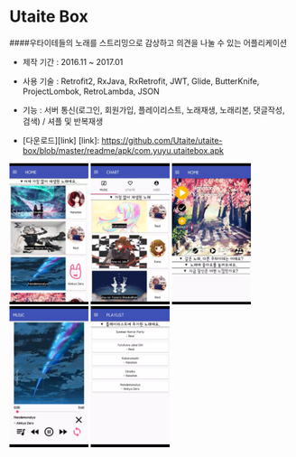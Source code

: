 Utaite Box
=
####우타이테들의 노래를 스트리밍으로 감상하고 의견을 나눌 수 있는 어플리케이션

- 제작 기간 : 2016.11 ~ 2017.01

- 사용 기술 : Retrofit2, RxJava, RxRetrofit, JWT, Glide, ButterKnife, ProjectLombok, RetroLambda, JSON

- 기능 : 서버 통신(로그인, 회원가입, 플레이리스트, 노래재생, 노래리본, 댓글작성, 검색) / 셔플 및 반복재생

- [다운로드][link]
[link]: https://github.com/Utaite/utaite-box/blob/master/readme/apk/com.yuyu.utaitebox.apk


<img width="140" height="250" src="/readme/image/utaite-box-1.png"/>
<img width="140" height="250" src="/readme/image/utaite-box-2.png"/>
<img width="140" height="250" src="/readme/image/utaite-box-3.png"/>
<img width="140" height="250" src="/readme/image/utaite-box-4.png"/>
<img width="140" height="250" src="/readme/image/utaite-box-5.png"/>
